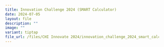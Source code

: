 ```yaml
---
title: Innovation Challenge 2024 (SMART Calculator)
date: 2024-07-05
layout: file
description: ""
image: ""
variant: tiptap
file_url: /files/CHI Innovate 2024/innovation_challenge_2024_smart_calculator.pdf
---
```

